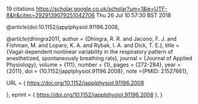 19 citations
https://scholar.google.co.uk/scholar?um=1&ie=UTF-8&lr&cites=2929139079251042706
Thu 26 Jul 10:57:30 BST 2018






@article{doi:10.1152/japplphysiol.91196.2008,


@article{dhingra2011,
author = {Dhingra, R. R. and Jacono, F. J. and Fishman, M. and Loparo, K. A. and Rybak, I. A. and Dick, T. E.},
title = {Vagal-dependent nonlinear variability in the respiratory pattern of anesthetized, spontaneously breathing rats},
journal = {Journal of Applied Physiology},
volume = {111},
number = {1},
pages = {272-284},
year = {2011},
doi = {10.1152/japplphysiol.91196.2008},
    note ={PMID: 21527661},

URL = { 
        https://doi.org/10.1152/japplphysiol.91196.2008
    
},
eprint = { 
        https://doi.org/10.1152/japplphysiol.91196.2008
},
}


